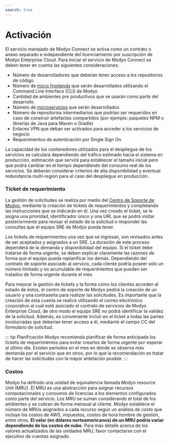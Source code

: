 ```yaml
---
search: true
---
```


# Activación
El servicio manejado de Modyo Connect se activa como un contrato o anexo separado e independiente del licenciamiento por suscripción de Modyo Enterprise Cloud. Para iniciar el servicio de Modyo Connect se deben tener en cuenta las siguientes consideraciones:
- Número de desarrolladores que deberán tener acceso a los repositorios de código
- Número de [micro frontends](resources/microfrontends.md) que serán desarrollados utilizando el Command Line Interface (CLI) de Modyo
- Cantidad de ambientes pre productivos que se usarán como parte del desarrollo
- Número de [microservicios](resources/microservices.md) que serán desarrollados 
- Número de repositorios intermediarios que podrían ser requeridos en caso de construir artefactos compartidos (por ejemplo: paquetes NPM o librerías de Java para Maven o Gradle)
- Enlaces VPN que deban ser activados para acceder a los servicios de negocio
- Requerimientos de autenticación por Single Sign On

La capacidad de los contenedores utilizados para el despliegue de los servicios se calculará dependiendo del tráfico estimado hacia el sistema en producción, estimación que servirá para establecer el tamaño inicial pero que podrá cambiar en el tiempo dependiendo del consumo real de los servicios. Se deberán considerar criterios de alta disponibilidad y eventual redundancia multi-región para el caso del despliegue en producción.

### Ticket de requerimiento
La gestión de solicitudes se realiza por medio del [Centro de Soporte de Modyo](https://support.modyo.com), mediante la creación de tickets de requerimientos y completando las instrucciones que se indicarán en él. Una vez creado el ticket, se le asigna una prioridad, identificador único y una URL que se podrá visitar posteriormente para revisar el estado de la solicitud o responder las consultas que el equipo SRE de Modyo pueda tener.

Los tickets de requerimientos una vez que se ingresan, son revisados antes de ser aceptados y asignados a un SRE. La duración de este proceso dependerá de la demanda y disponibilidad del equipo. Si el ticket debe tratarse de forma urgente, se deben explicar claramente las razones de forma que el equipo pueda replanificar los demás. Dependiendo del contrato de soporte asociado al servicio, cada cliente podría poseer sólo un número limitado y no acumulable de requerimientos que pueden ser tratados de forma urgente durante el mes.

Para mejorar la gestión de tickets y la forma cómo los clientes acceden al estado de éstos, el centro de soporte de Modyo pedirá la creación de un usuario y una contraseña para realizar las solicitudes. Es importante que la creación de esta cuenta se realice utilizando el correo electrónico corporativo al cual esté asociado el contrato de servicios de Modyo Enterprise Cloud, de otro modo el equipo SRE no podrá identificar la validez de la solicitud. Además, es conveniente incluir en el ticket a todas las partes involucradas que deberían tener acceso a él, mediante el campo CC del formulario de solicitud.

::: tip Planificación 
Modyo recomienda planificar de forma anticipada los tickets de requerimientos para evitar crearlos de forma urgente por esperar al último día. Existen períodos en el mes en dónde se observa más demanda por el servicio que en otros, por lo que la recomendación es tratar de hacer las solicitudes con la mayor antelación posible.
:::

### Costos
Modyo ha definido una unidad de equivalencia llamada Modyo resource Unit (MRU). El MRU es una abstracción para asignar recursos computacionales y consumos de licencias a los elementos configurados como parte del servicio. Los MRU se suman considerando el total de los ambientes y se cobran de forma mensual al cliente. Modyo establece el número de MRUs asignados a cada recurso según un análisis de costo que incluye los costos de AWS, impuestos, costos de hora hombre de gestión, entre otros. **El valor (en dólares norteamericanos) de un MRU podría variar dependiendo de los costos de nube**. Para más detalle acerca de los valores actualizados de las unidades MRU, favor contactarse con el ejecutivo de cuentas asignado.
